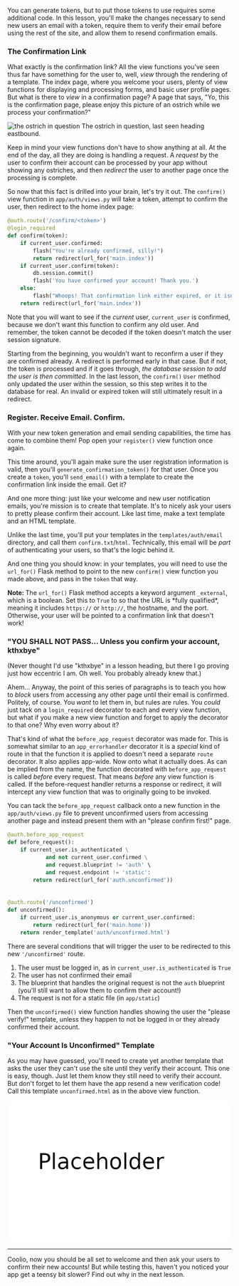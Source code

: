 You can generate tokens, but to put those tokens to use requires some additional code. In this lesson, you'll make the changes necessary to send new users an email with a token, require them to verify their email before using the rest of the site, and allow them to resend confirmation emails.

### The Confirmation Link

What exactly is the confirmation link? All the view functions you've seen thus far have something for the user to, well, *view* through the rendering of a template. The index page, where you welcome your users, plenty of view functions for displaying and processing forms, and basic user profile pages. But what is there to *view* in a confirmation page? A page that says, "Yo, this is the confirmation page, please enjoy this picture of an ostrich while we process your confirmation?"

![the ostrich in question](https://images.unsplash.com/photo-1572810928169-1756f3f622fc?ixlib=rb-1.2.1&ixid=eyJhcHBfaWQiOjEyMDd9&auto=format&fit=crop&w=1350&q=80)
The ostrich in question, last seen heading eastbound.

Keep in mind your view functions don't have to show anything at all. At the end of the day, all they are doing is handling a request. A *request* by the user to confirm their account can be processed by your app without showing any ostriches, and then *redirect* the user to another page once the processing is complete.

So now that this fact is drilled into your brain, let's try it out. The `confirm()` view function in `app/auth/views.py` will take a token, attempt to confirm the user, then redirect to the home index page:

```python
@auth.route('/confirm/<token>')
@login_required
def confirm(token):
    if current_user.confirmed:
        flash("You're already confirmed, silly!")
        return redirect(url_for('main.index'))
    if current_user.confirm(token):
        db.session.commit()
        flash('You have confirmed your account! Thank you.')
    else:
        flash("Whoops! That confirmation link either expired, or it isn't valid.")
    return redirect(url_for('main.index'))
```

Note that you will want to see if the *current* user, `current_user` is confirmed, because we don't want this function to confirm any old user. And remember, the token cannot be decoded if the token doesn't match the user session signature.

Starting from the beginning, you wouldn't want to reconfirm a user if they are confirmed already. A redirect is performed early in that case. But if not, the token is processed and if it goes through, *the database session to add the user is then committed*. In the last lesson, the `confirm()` `User` method only updated the user within the session, so this step writes it to the database for real. An invalid or expired token will still ultimately result in a redirect.

### Register. Receive Email. Confirm.

With your new token generation and email sending capabilities, the time has come to combine them! Pop open your `register()` view function once again.

This time around, you'll again make sure the user registration information is valid, then you'll `generate_confirmation_token()` for that user. Once you create a `token`, you'll `send_email()` with a template to create the confirmation link inside the email. Get it?

And one more thing: just like your welcome and new user notification emails, you're mission is to create that template. It's to nicely ask your users to pretty please confirm their account. Like last time, make a text template and an HTML template.

Unlike the last time, you'll put your templates in the `templates/auth/email` directory, and call them `confirm.txt`/`html`. Technically, this email will be *part* of authenticating your users, so that's the logic behind it.

And one thing you should know: in your templates, you will need to use the `url_for()` Flask method to point to the new `confirm()` view function you made above, and pass in the `token` that way.

<div class="alert alert-warning" role="alert"><strong>Note: </strong>The <code>url_for()</code> Flask method accepts a keyword argument <code>_external</code>, which is a boolean. Set this to <code>True</code> to so that the URL is *fully qualified*, meaning it includes <code>https://</code> or <code>http://</code>, the hostname, and the port. Otherwise, your user will be pointed to a confirmation link that doesn't work!</div>

### "YOU SHALL NOT PASS... Unless you confirm your account, kthxbye"

(Never thought I'd use "kthxbye" in a lesson heading, but there I go proving just how eccentric I am. Oh well. You probably already knew that.)

Ahem... Anyway, the point of this series of paragraphs is to teach you how to *block* users from accessing any other page until their email is confirmed. Politely, of course. You *want* to let them in, but rules are rules. You *could* just tack on a `login_required` decorator to each and every view function, but what if you make a new view function and forget to apply the decorator to that one? Why even worry about it?

That's kind of what the `before_app_request` decorator was made for. This is somewhat similar to an `app_errorhandler` decorator it is a *special* kind of route in that the function it is applied to doesn't need a separate `route` decorator. It also applies app-wide. Now onto what it actually does. As can be implied from the name, the function decorated with `before_app_request` is called *before* every request. That means *before* any view function is called. If the before-request handler returns a response or redirect, it will intercept any view function that was to originally going to be invoked.

You can tack the `before_app_request` callback onto a new function in the `app/auth/views.py` file to prevent unconfirmed users from accessing another page and instead present them with an "please confirm first!" page.

```python
@auth.before_app_request
def before_request():
    if current_user.is_authenticated \
            and not current_user.confirmed \
            and request.blueprint != 'auth' \
            and request.endpoint != 'static':
        return redirect(url_for('auth.unconfirmed'))


@auth.route('/unconfirmed')
def unconfirmed():
    if current_user.is_anonymous or current_user.confirmed:
        return redirect(url_for('main.home'))
    return render_template('auth/unconfirmed.html')
```

There are several conditions that will trigger the user to be redirected to this new `'/unconfirmed'` route.

1. The user must be logged in, as in `current_user.is_authenticated` is `True`
2. The user has not confirmed their email
3. The blueprint that handles the original request is not the `auth` blueprint (you'll still want to allow them to confirm their account!)
4. The request is not for a static file (in `app/static`)

Then the `unconfirmed()` view function handles showing the user the "please verify!" template, unless they happen to not be logged in or they already confirmed their account.

### "Your Account Is Unconfirmed" Template

As you may have guessed, you'll need to create yet another template that asks the user they can't use the site until they verify their account. This one is easy, though. Just let them know they still need to verify their account. But don't forget to let them have the app resend a new verification code! Call this template `unconfirmed.html` as in the above view function.

![please confirm your account page](../images/placeholder.png)

___

Coolio, now you should be all set to welcome and then ask your users to confirm their new accounts! But while testing this, haven't you noticed your app get a teensy bit slower? Find out why in the next lesson.
